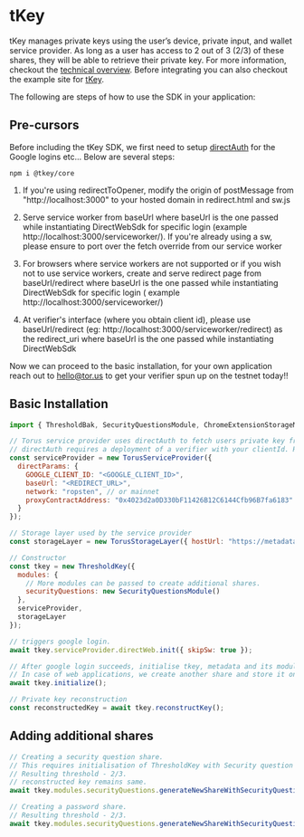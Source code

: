 # tKey

tKey manages private keys using the user’s device, private input, and wallet service provider. As long as a user has access to 2 out of 3 (2/3) of these shares, they will be able to retrieve their private key. For more information, checkout the [technical overview](https://hackmd.io/Tej2tf83SZOxZmz70ObEpg). Before integrating you can also checkout the example site for [tKey](https://vue-tkey.tor.us). 

The following are steps of how to use the SDK in your application:

## Pre-cursors
Before including the tKey SDK, we first need to setup [directAuth](https://github.com/torusresearch/torus-direct-web-sdk) for the Google logins etc... Below are several steps: 

```npm i @tkey/core```

1. If you're using redirectToOpener, modify the origin of postMessage from "http://localhost:3000" to your hosted domain in redirect.html and sw.js

2. Serve service worker from baseUrl where baseUrl is the one passed while instantiating DirectWebSdk for specific login (example http://localhost:3000/serviceworker/). If you're already using a sw, please ensure to port over the fetch override from our service worker

3. For browsers where service workers are not supported or if you wish not to use service workers, create and serve redirect page from baseUrl/redirect where baseUrl is the one passed while instantiating DirectWebSdk for specific login ( example http://localhost:3000/serviceworker/)

4. At verifier's interface (where you obtain client id), please use baseUrl/redirect (eg: http://localhost:3000/serviceworker/redirect) as the redirect_uri where baseUrl is the one passed while instantiating DirectWebSdk

Now we can proceed to the basic installation, for your own application reach out to hello@tor.us to get your verifier spun up on the testnet today!!

## Basic Installation

```js
import { ThresholdBak, SecurityQuestionsModule, ChromeExtensionStorageModule, TorusServiceProvider, TorusStorageLayer } from "threshold-bak";

// Torus service provider uses directAuth to fetch users private key from the set of Torus nodes. This private key is one of the share in TSS.
// directAuth requires a deployment of a verifier with your clientId. Reach out to us for verifier deployment.
const serviceProvider = new TorusServiceProvider({
  directParams: {
    GOOGLE_CLIENT_ID: "<GOOGLE_CLIENT_ID>",
    baseUrl: "<REDIRECT_URL>",
    network: "ropsten", // or mainnet
    proxyContractAddress: "0x4023d2a0D330bF11426B12C6144Cfb96B7fa6183" // corresponding proxy contract address of the specified network
  }
});

// Storage layer used by the service provider
const storageLayer = new TorusStorageLayer({ hostUrl: "https://metadata.tor.us", serviceProvider });

// Constructor
const tkey = new ThresholdKey({
  modules: {
    // More modules can be passed to create additional shares.
    securityQuestions: new SecurityQuestionsModule()
  },
  serviceProvider,
  storageLayer
});

// triggers google login.
await tkey.serviceProvider.directWeb.init({ skipSw: true });

// After google login succeeds, initialise tkey, metadata and its modules. (Minimum one share is required to read from the storage layer. In this case it was google login)
// In case of web applications, we create another share and store it on browsers local storage. This makes the threshold 2/2. You can use modules to create additional shares
await tkey.initialize();

// Private key reconstruction
const reconstructedKey = await tkey.reconstructKey();
```

## Adding additional shares

```js
// Creating a security question share.
// This requires initialisation of ThresholdKey with Security question module
// Resulting threshold - 2/3.
// reconstructed key remains same.
await tkey.modules.securityQuestions.generateNewShareWithSecurityQuestions("myanswer", "myquestion?");

// Creating a password share.
// Resulting threshold - 2/3.
await tkey.modules.securityQuestions.generateNewShareWithSecurityQuestions("mypassword", "what's is your password?");
```
